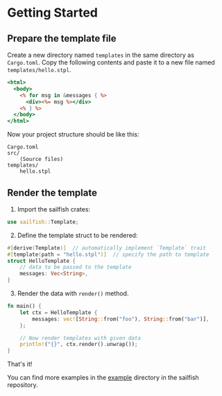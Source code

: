 # Getting Started

## Prepare the template file

Create a new directory named `templates` in the same directory as `Cargo.toml`. Copy the following contents and paste it to a new file named `templates/hello.stpl`.

``` rhtml
<html>
  <body>
    <% for msg in &messages { %>
      <div><%= msg %></div>
    <% } %>
  </body>
</html>
```

Now your project structure should be like this:

```text
Cargo.toml
src/
    (Source files)
templates/
    hello.stpl
```

## Render the template

<ol><li>Import the sailfish crates:</li></ol>

```rust
use sailfish::Template;
```

<ol start="2"><li>Define the template struct to be rendered:</li></ol>

```rust
#[derive(Template)]  // automatically implement `Template` trait
#[template(path = "hello.stpl")]  // specify the path to template
struct HelloTemplate {
    // data to be passed to the template
    messages: Vec<String>,
}
```

<ol start="3"><li>Render the data with <code>render()</code> method.</li></ol>

```rust
fn main() {
    let ctx = HelloTemplate {
        messages: vec![String::from("foo"), String::from("bar")],
    };

    // Now render templates with given data
    println!("{}", ctx.render().unwrap());
}
```

That's it!

You can find more examples in the [example](https://github.com/rust-sailfish/sailfish/tree/master/examples) directory in the sailfish repository.
